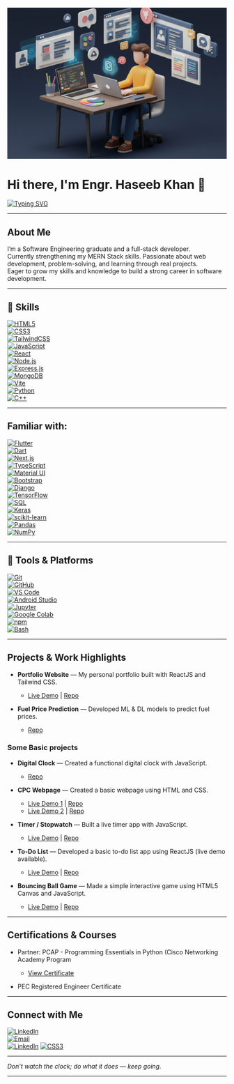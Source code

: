 ![Frontend Developer Illustration](https://github.com/Haseeb-Khan-Official/Haseeb-Khan-Official/blob/582538bcaaf1d51e892c9919d788f0913eb87ff9/newportrait.png)  

# Hi there, I'm Engr. Haseeb Khan 👋  

[![Typing SVG](https://readme-typing-svg.demolab.com?font=Anton&weight=700&letterSpacing=5px&duration=4500&pause=1000&color=7CACDE&center=true&vCenter=true&width=800&lines=Software+Engineer;Full+Stack+Web+Developer;HTML+%7C+CSS+%7C+TailwindCSS+%7C+JavaScript;MongoDB+%7C+ExpressJS+%7C+ReactJS+%7C+NodeJS;Vite+%7C+Python)](https://git.io/typing-svg)

---

## About Me  

I’m a Software Engineering graduate and a full-stack developer.  
Currently strengthening my MERN Stack skills. Passionate about web development, problem-solving, and learning through real projects.  
Eager to grow my skills and knowledge to build a strong career in software development.  

---

## 🧠 Skills  

[![HTML5](https://img.shields.io/badge/HTML5-E34F26?logo=html5&logoColor=white&style=flat-circle)]()  
[![CSS3](https://img.shields.io/badge/CSS3-1572B6?logo=css3&logoColor=white&style=flat-square)]()  
[![TailwindCSS](https://img.shields.io/badge/TailwindCSS-06B6D4?logo=tailwindcss&logoColor=white&style=flat-circle)]()  
[![JavaScript](https://img.shields.io/badge/JavaScript-F7DF1E?logo=javascript&logoColor=black&style=flat-circle)]()  
[![React](https://img.shields.io/badge/React-61DAFB?logo=react&logoColor=black&style=flat-circle)]()  
[![Node.js](https://img.shields.io/badge/Node.js-339933?logo=node.js&logoColor=white&style=flat-circle)]()  
[![Express.js](https://img.shields.io/badge/Express.js-000000?logo=express&logoColor=white&style=flat-circle)]()  
[![MongoDB](https://img.shields.io/badge/MongoDB-47A248?logo=mongodb&logoColor=white&style=flat-circle)]()  
[![Vite](https://img.shields.io/badge/Vite-646CFF?logo=vite&logoColor=white&style=flat-circle)]()  
[![Python](https://img.shields.io/badge/Python-3776AB?logo=python&logoColor=white&style=flat-circle)]()  
[![C++](https://img.shields.io/badge/C++-00599C?logo=cplusplus&logoColor=white&style=flat-circle)]()  

---
## Familiar with:
[![Flutter](https://img.shields.io/badge/Flutter-02569B?logo=flutter&logoColor=white&style=flat-circle)]()  
[![Dart](https://img.shields.io/badge/Dart-0175C2?logo=dart&logoColor=white&style=flat-circle)]()  
[![Next.js](https://img.shields.io/badge/Next.js-000000?logo=nextdotjs&logoColor=white&style=flat-circle)]()  
[![TypeScript](https://img.shields.io/badge/TypeScript-3178C6?logo=typescript&logoColor=white&style=flat-circle)]()  
[![Material UI](https://img.shields.io/badge/Material%20UI-007FFF?logo=mui&logoColor=white&style=flat-circle)]()  
[![Bootstrap](https://img.shields.io/badge/Bootstrap-7952B3?logo=bootstrap&logoColor=white&style=flat-circle)]()  
[![Django](https://img.shields.io/badge/Django-092E20?logo=django&logoColor=white&style=flat-circle)]()  
[![TensorFlow](https://img.shields.io/badge/TensorFlow-FF6F00?logo=tensorflow&logoColor=white&style=flat-circle)]()  
[![SQL](https://img.shields.io/badge/SQL-4479A1?logo=postgresql&logoColor=white&style=flat-circle)]()  
[![Keras](https://img.shields.io/badge/Keras-D00000?logo=keras&logoColor=white&style=flat-circle)]()  
[![scikit-learn](https://img.shields.io/badge/scikit--learn-F7931E?logo=scikitlearn&logoColor=white&style=flat-circle)]()  
[![Pandas](https://img.shields.io/badge/Pandas-150458?logo=pandas&logoColor=white&style=flat-circle)]()  
[![NumPy](https://img.shields.io/badge/NumPy-013243?logo=numpy&logoColor=white&style=flat-circle)]()  

---

## 🧰 Tools & Platforms  

[![Git](https://img.shields.io/badge/Git-F05032?logo=git&logoColor=white&style=flat-circle)]()  
[![GitHub](https://img.shields.io/badge/GitHub-181717?logo=github&logoColor=white&style=flat-circle)]()  
[![VS Code](https://img.shields.io/badge/VS_Code-007ACC?logo=visualstudiocode&logoColor=white&style=flat-circle)]()  
[![Android Studio](https://img.shields.io/badge/Android_Studio-3DDC84?logo=androidstudio&logoColor=white&style=flat-circle)]()  
[![Jupyter](https://img.shields.io/badge/Jupyter-F37626?logo=jupyter&logoColor=white&style=flat-square)]()  
[![Google Colab](https://img.shields.io/badge/Google_Colab-F9AB00?logo=googlecolab&logoColor=black&style=flat-circle)]()  
[![npm](https://img.shields.io/badge/npm-CB3837?logo=npm&logoColor=white&style=flat-circle)]()  
[![Bash](https://img.shields.io/badge/Bash-4EAA25?logo=gnubash&logoColor=white&style=flat-circle)]()  

---

## Projects & Work Highlights
- **Portfolio Website** — My personal portfolio built with ReactJS and Tailwind CSS.
  * [Live Demo](https://haseebkhan-portfolio.vercel.app/) | [Repo](https://github.com/Haseeb-Khan-Official/My_Portfolio)

- **Fuel Price Prediction** — Developed ML & DL models to predict fuel prices.
  * [Repo](https://github.com/Haseeb-Khan-Official/fuelPricePrediction)
### Some Basic projects 
- **Digital Clock** — Created a functional digital clock with JavaScript.
  * [Repo](https://github.com/Haseeb-Khan-Official/digital-clock)
  
- **CPC Webpage** — Created a basic webpage using HTML and CSS.
  * [Live Demo 1](https://haseeb-khan-official.github.io/MyWebProjOld/) | [Repo](https://github.com/Haseeb-Khan-Official/MyWebProjOld)
  * [Live Demo 2](https://haseeb-khan-official.github.io/MyProjectNew/) | [Repo](https://github.com/Haseeb-Khan-Official/MyProjectNew)
  
- **Timer / Stopwatch** — Built a live timer app with JavaScript.  
  * [Live Demo](https://stop-watchv1.vercel.app/) | [Repo](https://github.com/Haseeb-Khan-Official/timer/tree/main)  

- **To-Do List** — Developed a basic to-do list app using ReactJS (live demo available).  
  * [Live Demo](https://to-do-listv1.vercel.app/) | [Repo](https://github.com/Haseeb-Khan-Official/todo-list)  

- **Bouncing Ball Game** — Made a simple interactive game using HTML5 Canvas and JavaScript.  
  * [Live Demo](https://ball-jumping-gamev1.vercel.app/) | [Repo](https://github.com/Haseeb-Khan-Official/Ball-jumping-game)

---

## Certifications & Courses
- Partner: PCAP - Programming Essentials in Python (Cisco Networking Academy Program
  * [ View Certificate ](https://drive.google.com/file/d/1FPNhDOwihd5xAe-hZFUBjkBmMP4hOl5R/view?usp=sharing)
    
- PEC Registered Engineer Certificate
  
---

## Connect with Me

[![LinkedIn](https://img.shields.io/badge/LinkedIn-blue?logo=linkedin&logoColor=white&style=flat-square)](https://www.linkedin.com/in/haseebkhanhk/)  
[![Email](https://img.shields.io/badge/Email-150458?logo=gmail&logoColor=white&style=flat-circle)](mailto:haseeb577221@gmail.com)  
[![LinkedIn](https://img.shields.io/badge/LinkedIn-blue?logo=linkedin&logoColor=white&style=flat-square)](https://www.linkedin.com/in/haseebkhanhk/)
[![CSS3](https://img.shields.io/badge/CSS3-1572B6?logo=css3&logoColor=white&style=flat-square)]()

---

*Don’t watch the clock; do what it does — keep going.*

---

